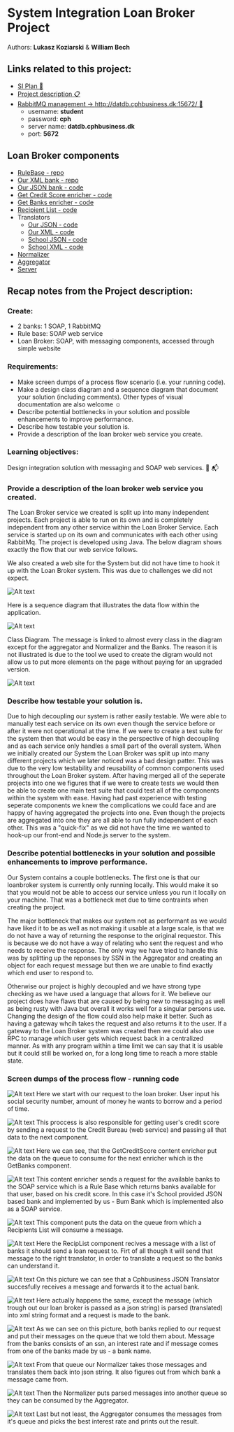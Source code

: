 # System Integration Loan Broker Project
Authors: **Lukasz Koziarski** & **William Bech**

## Links related to this project:
* [SI Plan 📅](https://datsoftlyngby.github.io/soft2017fall/SI_plan.html)
* [Project description 📋](https://github.com/datsoftlyngby/soft2017fall-system-integration-teaching-material/blob/master/assignments/LoanBrokerProject.pdf)
* [RabbitMQ management → http://datdb.cphbusiness.dk:15672/ 🐰](http://datdb.cphbusiness.dk:15672/)
  - username: **student**
  - password: **cph**
  - server name: **datdb.cphbusiness.dk**
  - port: **5672**

## Loan Broker components
* [RuleBase - repo](https://github.com/loan-broker-SI/rule-base)
* [Our XML bank - repo](https://github.com/loan-broker-SI/bum-bank-xml)
* [Our JSON bank - code](https://github.com/loan-broker-SI/loan-broker-main/blob/master/src/main/java/banks/GringottsBankJSON.java)
* [Get Credit Score enricher - code](https://github.com/loan-broker-SI/loan-broker-main/blob/master/src/main/java/getCreditScore/GetCreditScore.java)
* [Get Banks enricher - code](https://github.com/loan-broker-SI/loan-broker-main/blob/master/src/main/java/getBanks/GetBanks.java)
* [Recipient List - code](https://github.com/loan-broker-SI/loan-broker-main/blob/master/src/main/java/recipList/RecipientList.java)
* Translators
  - [Our JSON - code](https://github.com/loan-broker-SI/loan-broker-main/blob/master/src/main/java/translators/Gringotts_JSON_Translator.java)
  - [Our XML - code](https://github.com/loan-broker-SI/loan-broker-main/blob/master/src/main/java/translators/Bumbank_XML_Translator.java)
  - [School JSON - code](https://github.com/loan-broker-SI/loan-broker-main/blob/master/src/main/java/translators/Cphbusiness_JSON_Translator.java)
  - [School XML - code](https://github.com/loan-broker-SI/loan-broker-main/blob/master/src/main/java/translators/Cphbusiness_XML_Translator.java)
* [Normalizer](https://github.com/loan-broker-SI/loan-broker-main/blob/master/src/main/java/normalizer/Normalizer.java)
* [Aggregator](https://github.com/loan-broker-SI/aggregator)
* [Server](https://github.com/loan-broker-SI/loan-broker-server)

## Recap notes from the Project description:
### Create:
- 2 banks: 1 SOAP, 1 RabbitMQ
- Rule base: SOAP web service
- Loan Broker: SOAP, with messaging components, accessed through simple website

### Requirements:
- Make screen dumps of a process flow scenario (i.e. your running code).
- Make a design class diagram and a sequence diagram that document your solution (including comments). Other types of visual documentation are also welcome ☺
- Describe potential bottlenecks in your solution and possible enhancements to improve performance.
- Describe how testable your solution is.
- Provide a description of the loan broker web service you create.

### Learning objectives:
Design integration solution with messaging and SOAP web services. 📩 📬

### Provide a description of the loan broker web service you created.

The Loan Broker service we created is split up into many independent projects. Each project is able to run on its own and is completely independent from any other service within the Loan Broker Service. Each service is started up on its own and communicates with each other using RabbitMq. The project is developed using Java. The below diagram shows exactly the flow that our web service follows.

We also created a web site for the System but did not have time to hook it up with the Loan Broker system. This was due to challenges we did not expect.

![Alt text](images/diagram.png?raw=true "Diagram")

Here is a sequence diagram that illustrates the data flow within the application.

![Alt text](images/seq.png?raw=true "Sequence Diagram")

Class Diagram. The message is linked to almost every class in the diagram except for the aggregator and Normalizer and the Banks. The reason it is not illustrated is due to the tool we used to create the digram would not allow us to put more elements on the page without paying for an upgraded version.

![Alt text](images/class_diagram.png?raw=true "Class Diagram")

### Describe how testable your solution is.

Due to high decoupling our system is rather easily testable. We were able to manually test each service on its own even though the service before or after it were not operational at the time. If we were to create a test suite for the system then that would be easy in the perspective of high decoupling and as each service only handles a small part of the overall system. When we initially created our System the Loan Broker was split up into many different projects which we later noticed was a bad design patter. This was due to the very low testability and reusability of common components used throughout the Loan Broker system. After having merged all of the seperate projects into one we figures that if we were to create tests we would then be able to create one main test suite that could test all of the components within the system with ease. Having had past experience with testing seperate components we knew the complications we could face and are happy of having aggregated the projects into one. Even though the projects are aggregated into one they are all able to run fully independent of each other. This was a "quick-fix" as we did not have the time we wanted to hook-up our front-end and Node.js server to the system.

### Describe potential bottlenecks in your solution and possible enhancements to improve performance.

Our System contains a couple bottlenecks. The first one is that our loanbroker system is currently only running locally. This would make it so that you would not be able to access our service unless you run it locally on your machine. That was a bottleneck met due to time contraints when creating the project.

The major bottleneck that makes our system not as performant as we would have liked it to be as well as not making it usable at a large scale, is that we do not have a way of returning the response to the original requestor. This is because we do not have a way of relating who sent the request and who needs to receive the response. The only way we have tried to handle this was by splitting up the reponses by SSN in the Aggregator and creating an object for each request message but then we are unable to find exactly which end user to respond to.

Otherwise our project is highly decoupled and we have strong type checking as we have used a language that allows for it. We believe our project does have flaws that are caused by being new to messaging as well as being rusty with Java but overall it works well for a singular persons use. Changing the design of the flow could also help make it better. Such as having a gateway whcih takes the request and also returns it to the user. If a gateway to the Loan Broker system was created then we could also use RPC to manage which user gets which request back in a centralized manner. As with any program within a time limit we can say that it is usable but it could still be worked on, for a long long time to reach a more stable state.

### Screen dumps of the process flow - running code
![Alt text](https://github.com/loan-broker-SI/loan-broker-main/blob/master/images/screenshots/1.png)
Here we start with our request to the loan broker. User input his social security number, amount of money he wants to borrow and a period of time.

![Alt text](https://github.com/loan-broker-SI/loan-broker-main/blob/master/images/screenshots/Screen%20Shot%202017-10-23%20at%2023.46.55.png)
This proccess is also responsible for getting user's credit score by sending a request to the Credit Bureau (web service) and passing all that data to the next component.

![Alt text](https://github.com/loan-broker-SI/loan-broker-main/blob/master/images/screenshots/2.png)
Here we can see, that the GetCreditScore content enricher put the data on the queue to consume for the next enricher which is the GetBanks component.

![Alt text](https://github.com/loan-broker-SI/loan-broker-main/blob/master/images/screenshots/3.png)
This content enricher sends a request for the available banks to the SOAP service which is a Rule Base which returns banks available for that user, based on his credit score. In this case it's School provided JSON based bank and implemented by us - Bum Bank which is implemented also as a SOAP service.

![Alt text](https://github.com/loan-broker-SI/loan-broker-main/blob/master/images/screenshots/4.png)
This component puts the data on the queue from which a Recipients List will consume a message.

![Alt text](https://github.com/loan-broker-SI/loan-broker-main/blob/master/images/screenshots/5.png)
Here the RecipList component recives a message with a list of banks it should send a loan request to. Firt of all though it will send that message to the right translator, in order to translate a request so the banks can understand it.

![Alt text](https://github.com/loan-broker-SI/loan-broker-main/blob/master/images/screenshots/6.png)
On this picture we can see that a Cphbusiness JSON Translator succesfully receives a message and forwards it to the actual bank.

![Alt text](https://github.com/loan-broker-SI/loan-broker-main/blob/master/images/screenshots/7.png)
Here actually happens the same, except the message (which trough out our loan broker is passed as a json string) is parsed (translated) into xml string format and a request is made to the bank.

![Alt text](https://github.com/loan-broker-SI/loan-broker-main/blob/master/images/screenshots/8.png)
As we can see on this picture, both banks replied to our request and put their messages on the queue that we told them about.
Message from the banks consists of an ssn, an interest rate and if message comes from one of the banks made by us - a bank name.

![Alt text](https://github.com/loan-broker-SI/loan-broker-main/blob/master/images/screenshots/9.png)
From that queue our Normalizer takes those messages and translates them back into json string. It also figures out from which bank a message came from.

![Alt text](https://github.com/loan-broker-SI/loan-broker-main/blob/master/images/screenshots/10.png)
Then the Normalizer puts parsed messages into another queue so they can be consumed by the Aggregator.

![Alt text](https://github.com/loan-broker-SI/loan-broker-main/blob/master/images/screenshots/11.png)
Last but not least, the Aggregator consumes the messages from it's queue and picks the best interest rate and prints out the result. 
